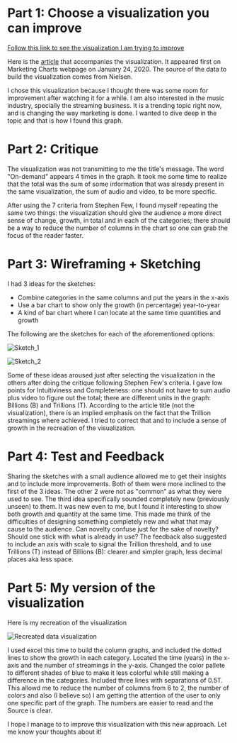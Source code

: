 # Part 1: Choose a visualization you can improve

[Follow this link to see the visualization I am trying to improve](https://www.marketingcharts.com/charts/us-on-demand-music-streaming-consumption-2018-2019/attachment/nielsen-music-streaming-consumption-jan2020)

Here is the [article](https://www.marketingcharts.com/industries/media-and-entertainment-111661) that accompanies the visualization. It appeared first on Marketing Charts webpage on January 24, 2020. The source of the data to build the visualization comes from Nielsen.

I chose this visualization because I thought there was some room for improvement after watching it for a while. I am also interested in the music industry, specially the streaming business. It is a trending topic right now, and is changing the way marketing is done. I wanted to dive deep in the topic and that is how I found this graph. 

# Part 2: Critique

The visualization was not transmitting to me the title's message. The word "On-demand" appears 4 times in the graph. It took me some time to realize that the total was the sum of some information that was already present in the same visualization, the sum of audio and video, to be more specific. 

After using the 7 criteria from Stephen Few, I found myself repeating the same two things: the visualization should give the audience a more direct sense of change, growth, in total and in each of the categories; there should be a way to reduce the number of columns in the chart so one can grab the focus of the reader faster. 

# Part 3: Wireframing + Sketching

I had 3 ideas for the sketches: 

* Combine categories in the same columns and put the years in the x-axis
* Use a bar chart to show only the growth (in percentage) year-to-year
* A kind of bar chart where I can locate at the same time quantities and growth

The following are the sketches for each of the aforementioned options:

![Sketch_1](https://user-images.githubusercontent.com/60082968/73618725-ac68a800-45f7-11ea-95ca-f3c795f5004a.png)

![Sketch_2](https://user-images.githubusercontent.com/60082968/73618740-c3a79580-45f7-11ea-844c-6c1a2da70ff4.png)

Some of these ideas aroused just after selecting the visualization in the others after doing the critique following Stephen Few's criteria. I gave low points for Intuitiviness and Completeness: one should not have to sum audio plus video to figure out the total; there are different units in the graph: Billions (B) and Trillions (T). According to the article title (not the visualization), there is an implied emphasis on the fact that the Trillion streamings where achieved. I tried to correct that and to include a sense of growth in the recreation of the visualization.

# Part 4: Test and Feedback

Sharing the sketches with a small audience allowed me to get their insights and to include more improvements. Both of them were more inclined to the first of the 3 ideas. The other 2 were not as "common" as what they were used to see. The third idea specifically sounded completely new (previously unseen) to them. It was new even to me, but I found it interesting to show both growth and quantity at the same time. This made me think of the difficulties of designing something completely new and what that may cause to the audience. Can novelty confuse just for the sake of novelty? Should one stick with what is already in use? The feedback also suggested to include an axis with scale to signal the Trillion threshold, and to use Trillions (T) instead of Billions (B): clearer and simpler graph, less decimal places aka less space. 

# Part 5: My version of the visualization

Here is my recreation of the visualization

![Recreated data visualization](https://user-images.githubusercontent.com/60082968/73617843-c3f06280-45f0-11ea-81f6-f44176de70b6.png)

I used excel this time to build the column graphs, and included the dotted lines to show the growth in each category. Located the time (years) in the x-axis and the number of streamings in the y-axis. Changed the color pallete to different shades of blue to make it less colorful while still making a difference in the categories. Included three lines with separations of 0.5T. This allowd me to reduce the number of columns from 6 to 2, the number of colors and also (I believe so) I am getting the attention of the user to only one specific part of the graph. The numbers are easier to read and the Source is clear. 

I hope I manage to to improve this visualization with this new approach. Let me know your thoughts about it!
